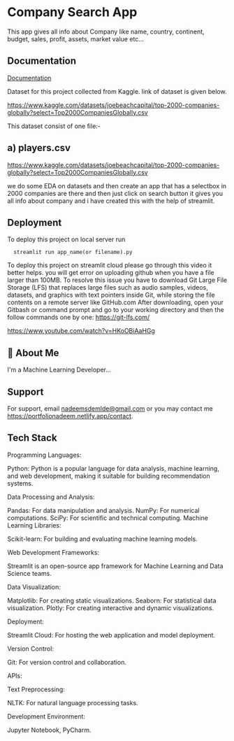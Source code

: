 
# Company Search App

This app gives all info about Company like name, country, continent, budget, sales, profit, assets, market value etc...
## Documentation

[Documentation](https://linktodocumentation)

Dataset for this project   collected from Kaggle. link of dataset is given below.

https://www.kaggle.com/datasets/joebeachcapital/top-2000-companies-globally?select=Top2000CompaniesGlobally.csv

This dataset consist of one file:-
## a) players.csv 
https://www.kaggle.com/datasets/joebeachcapital/top-2000-companies-globally?select=Top2000CompaniesGlobally.csv


we do some EDA on datasets and then create an app that has a selectbox in 2000 companies are there and then just click on search button it gives you all info about company and i have created this with the help of streamlit.   










## Deployment

To deploy this project on local server run

```
  streamlit run app_name(or filename).py
```
To deploy this project on streamlit cloud
please go through this video it better helps.
you will get error on uploading github when you have a file larger than 100MB. To resolve this issue you have to download Git Large File Storage (LFS) that replaces large files such as audio samples, videos, datasets, and graphics with text pointers inside Git, while storing the file contents on a remote server like GitHub.com
After downloading, open your Gitbash or command prompt and go to your working directory and then the follow commands one by one:
https://git-lfs.com/

https://www.youtube.com/watch?v=HKoOBiAaHGg


## 🚀 About Me
I'm a Machine Learning Developer...


## Support

For support, email nadeemsdemlde@gmail.com or you may contact me https://portfolionadeem.netlify.app/contact.


## Tech Stack
Programming Languages:

Python: Python is a popular language for data analysis, machine learning, and web development, making it suitable for building recommendation systems.

Data Processing and Analysis:

Pandas: For data manipulation and analysis.
NumPy: For numerical computations.
SciPy: For scientific and technical computing.
Machine Learning Libraries:

Scikit-learn: For building and evaluating machine learning models.

Web Development Frameworks:

Streamlit is an open-source app framework for Machine Learning and Data Science teams. 

Data Visualization:

Matplotlib: For creating static visualizations.
Seaborn: For statistical data visualization.
Plotly: For creating interactive and dynamic visualizations.

Deployment:

Streamlit Cloud: For hosting the web application and model deployment.

Version Control:

Git: For version control and collaboration.

APIs:


Text Preprocessing:

NLTK: For natural language processing tasks.

Development Environment:

Jupyter Notebook, PyCharm.

